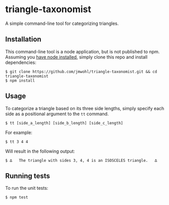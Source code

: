 # triangle-taxonomist
A simple command-line tool for categorizing triangles.

## Installation

This command-line tool is a node application, but is not published to npm. Assuming you [have node installed](https://nodejs.org/en/download/), simply clone this repo and install dependencies:

```terminal
$ git clone https://github.com/jmwohl/triangle-taxonomist.git && cd triangle-taxonomist
$ npm install
```

## Usage

To categorize a triangle based on its three side lengths, simply specify each side as a positional argument to the `tt` command.

```terminal
$ tt [side_a_length] [side_b_length] [side_c_length]
```

For example:

```terminal
$ tt 3 4 4
```

Will result in the following output:

```terminal
$ ∆   The triangle with sides 3, 4, 4 is an ISOSCELES triangle.   ∆
```

## Running tests

To run the unit tests:

```terminal
$ npm test
```
